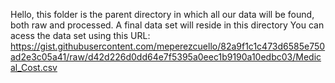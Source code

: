 Hello, this folder is the parent directory in which all our data will be found, both raw and processed. A final data set will reside in this directory
You can acess the data set using this URL: https://gist.githubusercontent.com/meperezcuello/82a9f1c1c473d6585e750ad2e3c05a41/raw/d42d226d0dd64e7f5395a0eec1b9190a10edbc03/Medical_Cost.csv
